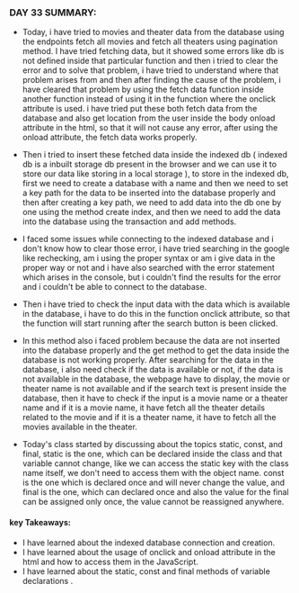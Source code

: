 ### DAY 33 SUMMARY:
- Today, i have tried to movies and theater data from the database using the endpoints fetch all movies and fetch all theaters using pagination method. I have tried fetching data, but it showed some errors like db is not defined inside that particular function and then i tried to clear the error and to solve that problem, i have tried to understand where that problem arises from and then after finding the cause of the problem, i have cleared that problem by using the fetch data function inside another function instead of using it in the function where the onclick attribute is used. i have tried put these both fetch data from the database and also get location from the user inside the body onload attribute in the html, so that it will not cause any error, after using the onload attribute, the fetch data works properly.
- Then i tried to insert these fetched data inside the indexed db ( indexed db is a inbuilt storage db present in the browser and we can use it to store our data like storing in a local storage ), to store in the indexed db, first we need to create a database with a name and then we need to set a key path for the data to be inserted into the database properly and then after creating a key path, we need to add data into the db one by one using the method create index, and then we need to add the data into the database using the transaction and add methods.
- I faced some issues while connecting to the indexed database and i don't know how to clear those error, i have tried searching in the google like rechecking, am i using the proper syntax or am i give data in the proper way or not and i have also searched with the error statement which arises in the console, but i couldn't find the results for the error and i couldn't be able to connect to the database.
- Then i have tried to check the input data with the data which is available in the database, i have to do this in the function onclick attribute, so that the function will start running after the search button is been clicked.
- In this method also i faced problem because the data are not inserted into the database properly and the get method to get the data inside the database is not working properly. After searching for the data in the database, i also need check if the data is available or not, if the data is not available in the database, the webpage have to display, the movie or theater name is not available and if the search text is present inside the database, then it have to check if the input is a movie name or a theater name and if it is a movie name, it have fetch all the theater details related to the movie and if it is a theater name, it have to fetch all the movies available in the theater.

- Today's class started by discussing about the topics static, const, and final, static is the one, which can be declared inside the class and that variable cannot change, like we can access the static key with the class name itself, we don't need to access them with the object name. const is the one which is declared once and will never change the value, and final is the one, which can declared once and also the value for the final can be assigned only once, the value cannot be reassigned anywhere.

 
#### key Takeaways:
- I have learned about the indexed database connection and creation.
- I have learned about the usage of onclick and onload attribute in the html and how to access them in the JavaScript.
- I have learned about the static, const and final methods of variable declarations .